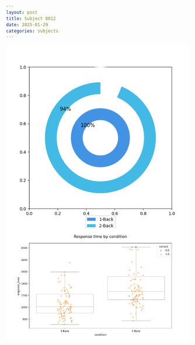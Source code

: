 ```yaml
---
layout: post
title: Subject 8012
date: 2025-01-29
categories: subjects
---
```


![](data/8012/run-13/8012_accuracy_by_condition.png)
![](data/8012/run-13/8012_response_time_by_condition.png)
